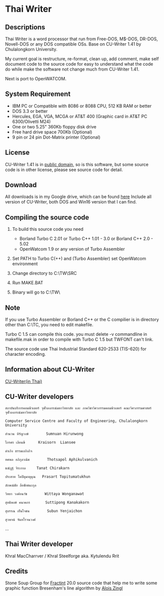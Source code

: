 Thai Writer
===========

Descriptions
------------

Thai Writer is a word processor that run from Free-DOS,
M$-DOS, DR-DOS, Novell-DOS or any DOS compatible OSs.
Base on CU-Writer 1.41 by Chulalongkorn University.

My current goal is restructure, re-format, clean up, add comment,
make self document code to the source code for easy to understand what the code do
while make the software not change much from CU-Writer 1.41.

Next is port to OpenWATCOM.

System Requirement
------------------
  * IBM PC or Compatible with 8086 or 8088 CPU, 512 KB RAM or better
  * DOS 3.3 or better
  * Hercules, EGA, VGA, MCGA or AT&T 400 (Graphic card in AT&T PC 6300/Olivetti M24)
  * One or two 5.25" 360Kb floppy disk drive
  * Free hard drive space 700Kb (Optional)
  * 9 pin or 24 pin Dot-Matrix printer (Optional)

License
-------
CU-Writer 1.41 is in [public domain](http://unlicense.org/),
so is this software, but some source code is in other license,
please see source code for detail.

Download
--------
All downloads is in my Google drive, which can be found [here](http://goo.gl/aMYPds)
Include all version of CU-Writer, both DOS and Win16 version that I can find.

Compiling the source code
-------------------------
1. To build this source code you need

   - Borland Turbo C 2.01 or Turbo C++ 1.01 - 3.0 or Borland C++ 2.0 - 5.02
   - OpenWatcom 1.9 or any version of Turbo Assembler

2. Set PATH to Turbo C(++) and (Turbo Assembler) set OpenWatcom environment
3. Change directory to C:\TW\SRC
4. Run MAKE.BAT
5. Binary will go to C:\TW\

Note
----
If you use Turbo Assembler or Borland C++ or the C compilier is in directory
other than C:\TC, you need to edit makefile.

Turbo C 1.5 can compile this code. you must delete -v commandline
in makefile.mak in order to compile with Turbo C 1.5 but TWFONT can't link.

The source code use Thai Industrial Standard 620-2533 (TIS-620)
for character encoding.

Information about CU-Writer
---------------------------
[CU-Writer(in Thai)](http://th.wikipedia.org/wiki/%E0%B8%8B%E0%B8%B5%E0%B8%A2%E0%B8%B9%E0%B9%84%E0%B8%A3%E0%B9%80%E0%B8%95%E0%B8%AD%E0%B8%A3%E0%B9%8C)

CU-Writer developers
--------------------

`สถาบันบริการคอมพิวเตอร์ จุฬาลงกรณ์มหาวิทยาลัย และ ภาควิชาวิศวกรรมคอมพิวเตอร์ คณะวิศวกรรมศาสตร์ จุฬาลงกรณ์มหาวิทยาลัย`

`Computer Service Centre and Faculty of Engineering, Chulalongkorn University`

`สำนวน หิรัญวงษ์		Sumnuan Hirunwong`

`ไกรศร เลียนษี		Kraisorn  Liansee`

`ดำเกิง ธรรมเถกิงกิจ`

`ทศพล อภิกุลวณิช		Thotsapol Aphikulvanich`

`ธณัฎฐ์ จิระกาล		Tanat Chirakarn`

`ประสาท โตปิตุมาตุคุณ	Prasart Topitumatukhun`

`ลักษณ์ชัย ลือชัยชนะกุล`

`วิทยา วงศ์อนวัช		Wittaya Wonganawat`

`สุทธิพงษ์ คนาคกร		Suttipong Kanakakorn`

`สุบรรณ เย็นใจชน		Subun Yenjaichon`

`สุวพจน์ จันทโรจนวงศ์`

...

Thai Writer developer
---------------------
Khral MacCharrver / Khral Steelforge aka. Kytulendu Rrit

Credits
-------
Stone Soup Group for [Fractint](http://www.fractint.org/) 20.0 source code that help me to write some graphic function
Bresenham's line algorithm by [Alois Zingl](http://members.chello.at/~easyfilter/bresenham.html)
